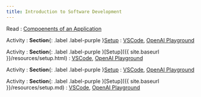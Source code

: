 ```yaml
---
title: Introduction to Software Development
---
```


Read
: [Compoenents of an Application](#)

Activity
: **Section**{: .label .label-purple }[Setup](/resources/setup.html)
  : [VSCode](https://code.visualstudio.com/download), [OpenAI Playground](https://platform.openai.com/playground/)

Activity
: **Section**{: .label .label-purple }[Setup]({{ site.baseurl }}/resources/setup.html)
  : [VSCode](https://code.visualstudio.com/download), [OpenAI Playground](https://platform.openai.com/playground/)

Activity
: **Section**{: .label .label-purple }[Setup](/resources/setup.md)
  : [VSCode](https://code.visualstudio.com/download), [OpenAI Playground](https://platform.openai.com/playground/)

Activity
: **Section**{: .label .label-purple }[Setup]({{ site.baseurl }}/resources/setup.md)
  : [VSCode](https://code.visualstudio.com/download), [OpenAI Playground](https://platform.openai.com/playground/)